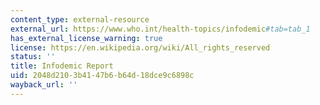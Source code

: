 ```yaml
---
content_type: external-resource
external_url: https://www.who.int/health-topics/infodemic#tab=tab_1
has_external_license_warning: true
license: https://en.wikipedia.org/wiki/All_rights_reserved
status: ''
title: Infodemic Report
uid: 2048d210-3b41-47b6-b64d-18dce9c6898c
wayback_url: ''
---
```


